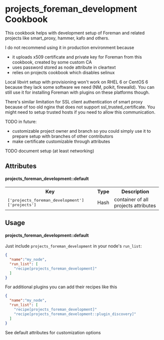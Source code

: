 projects_foreman_development Cookbook
=====================================

This cookbook helps with development setup of Foreman and related projects like smart_proxy,
hammer, kafo and others.

I do not recommend using it in production environment because
  * it uploads x509 certificate and private key for Foreman from this cookbook, created by some custom CA
  * uses password stored as node attribute in cleartext
  * relies on projects cookbook which disables selinux

Local libvirt setup with provisioning won't work on RHEL 6 or CentOS 6 because they lack
some software we need (NM, polkit, firewalld). You can still use it for installing Foreman
with plugins on these platforms though.

There's similar limitation for SSL client authentication of smart proxy because of too old
nginx that does not support ssl_trusted_certificate. You might need to setup trusted hosts
if you need to allow this communication.

TODO in future: 
  * customizable project owner and branch so you could simply use it to prepare setup with branches of other contributors
  * make certificate customizable through attributes

TODO document setup (at least networking)

Attributes
----------

#### projects_foreman_development::default
<table>
  <tr>
    <th>Key</th>
    <th>Type</th>
    <th>Description</th>
  </tr>
  <tr>
    <td><tt>['projects_foreman_development']['projects']</tt></td>
    <td>Hash</td>
    <td>container of all projects attributes</td>
  </tr>
</table>

Usage
-----
#### projects_foreman_development::default

Just include `projects_foreman_development` in your node's `run_list`:

```json
{
  "name":"my_node",
  "run_list": [
    "recipe[projects_foreman_development]"
  ]
}
```

For additional plugins you can add their recipes like this

```json
{
  "name":"my_node",
  "run_list": [
    "recipe[projects_foreman_development]"
    "recipe[projects_foreman_development::plugin_discovery]"
  ]
}
```

See default attributes for customization options
